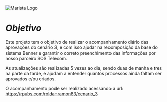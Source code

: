 ![Marista Logo](https://e3ba6e8732e83984.cdn.gocache.net/uploads/image/file/900202/regular_c5977ec933c59bf4251ad1010b3b22df.jpg)

# *Objetivo*

Este projeto tem o objetivo de realizar o acompanhamento diário das aprovações do cenário 3, e com isso ajudar na recomposição da base do sistema Benner e garantir o correto preenchimento das informações por nosso parceiro SOS Telecom.

As atualizações são realizadas 5 vezes ao dia, sendo duas de manha e tres na parte da tarde, e ajudam a entender quantos processos ainda faltam ser aprovados e/ou criados.

O acompanhamento pode ser realizado acessando a url: https://rpubs.com/roldanramon83/cenario_3
